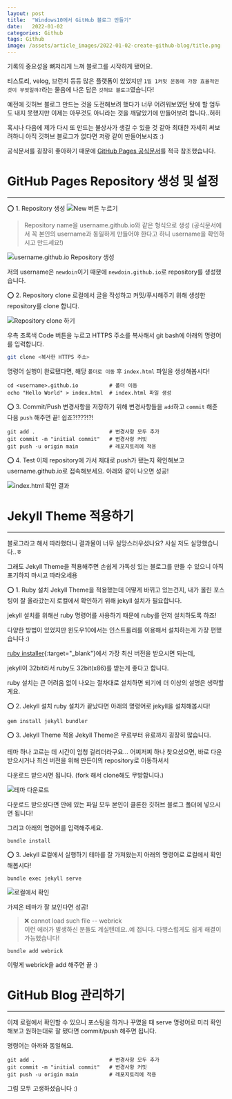 ```yaml
---
layout: post
title:  "Windows10에서 GitHub 블로그 만들기"
date:   2022-01-02
categories: Github
tags: Github
image: /assets/article_images/2022-01-02-create-github-blog/title.png
---
```


기록의 중요성을 뼈저리게 느껴 블로그를 시작하게 됐어요.

티스토리, velog, 브런치 등등 많은 플랫폼이 있었지만 `1일 1커밋 운동에 가장 효율적인 것이 무엇일까?`라는 물음에 나온 답은 `깃허브 블로그`였습니다!

예전에 깃허브 블로그 만드는 것을 도전해보려 했다가 너무 어려워보였던 탓에 할 엄두도 내지 못했지만 이제는 아무것도 아니라는 것을 깨달았기에 만들어보려 합니다..허허

혹시나 다음에 제가 다시 또 만드는 불상사가 생길 수 있을 것 같아 최대한 자세히 써보려하니 아직 깃허브 블로그가 없다면 저랑 같이 만들어보시죠 :)

공식문서를 굉장히 좋아하기 때문에 <a href="https://pages.github.com/" target="_blank">GitHub Pages 공식문서</a>를 적극 참조했습니다.

# GitHub Pages Repository 생성 및 설정

***

⭕ 1. Repository 생성
![New 버튼 누르기](./2022-01-02-create-github-blog/1.PNG)

>Repository name을 username.github.io와 같은 형식으로 생성 (공식문서에서 꼭 본인의 username과 동일하게 만들어야 한다고 하니 username을 확인하시고 만드세요!)

![username.github.io Repository 생성](./2022-01-02-create-github-blog/2.PNG)

저의 username은 `newdoin`이기 때문에 `newdoin.github.io`로 repository를 생성했습니다.

⭕ 2. Repository clone
로컬에서 글을 작성하고 커밋/푸시해주기 위해 생성한 repository를 clone 합니다.

![Repository clone 하기](./2022-01-02-create-github-blog/3.PNG)

우측 초록색 Code 버튼을 누르고 HTTPS 주소를 복사해서 git bash에 아래의 명령어를 입력합니다.

```bash
git clone <복사한 HTTPS 주소>
```

명령어 실행이 완료됐다면, 해당 `폴더로 이동` 후 `index.html` 파일을 생성해봅시다!

```
cd <username>.github.io          # 폴더 이동
echo "Hello World" > index.html  # index.html 파일 생성
```

⭕ 3. Commit/Push
변경사항을 저장하기 위해 변경사항들을 `add`하고 `commit` 해준 다음 `push` 해주면 끝! 쉽죠?!???!?!

```
git add .                        # 변경사항 모두 추가
git commit -m "initial commit"   # 변경사항 커밋
git push -u origin main          # 레포지토리에 적용
```

⭕ 4. Test
이제 repository에 가서 제대로 push가 됐는지 확인해보고 username.github.io로 접속해보세요. 아래와 같이 나오면 성공!

![index.html 확인 결과](./2022-01-02-create-github-blog/4.PNG)

# Jekyll Theme 적용하기

***

블로그라고 해서 따라했더니 결과물이 너무 실망스러우셨나요? 사실 저도 실망했습니다..ㅎ

그래도 Jekyll Theme을 적용해주면 손쉽게 가독성 있는 블로그를 만들 수 있으니 아직 포기하지 마시고 따라오세용

⭕ 1. Ruby 설치
Jekyll Theme을 적용했는데 어떻게 바뀌고 있는건지, 내가 올린 포스팅이 잘 올라갔는지 로컬에서 확인하기 위해 jekyll 설치가 필요합니다.

jekyll 설치를 위해선 ruby 명령어를 사용하기 때문에 ruby를 먼저 설치하도록 하죠!

다양한 방법이 있었지만 윈도우10에서는 인스트롤러를 이용해서 설치하는게 가장 편했습니다 :)

[ruby installer](https://rubyinstaller.org/downloads/){:target="_blank"}에서 가장 최신 버전을 받으시면 되는데, 

jekyll이 32bit라서 ruby도 32bit(x86)를 받는게 좋다고 합니다.

ruby 설치는 큰 어려움 없이 나오는 절차대로 설치하면 되기에 더 이상의 설명은 생략할게요.

⭕ 2. Jekyll 설치
ruby 설치가 끝났다면 아래의 명령어로 jekyll을 설치해봅시다!

```
gem install jekyll bundler
```

⭕ 3. Jekyll Theme 적용
Jekyll Theme은 무료부터 유료까지 굉장히 많습니다. 

테마 하나 고르는 데 시간이 엄청 걸리더라구요... 어찌저찌 하나 찾으셨으면, 바로 다운받으시거나 최신 버전을 위해 만든이의 repository로 이동하셔서

다운로드 받으시면 됩니다. (fork 해서 clone해도 무방합니다.)

![테마 다운로드](./2022-01-02-create-github-blog/5.PNG)

다운로드 받으셨다면 안에 있는 파일 모두 본인이 클론한 깃허브 블로그 폴더에 넣으시면 됩니다!

그리고 아래의 명령어를 입력해주세요.

```
bundle install
```

⭕ 3. Jekyll 로컬에서 실행하기
테마를 잘 가져왔는지 아래의 명령어로 로컬에서 확인해봅시다!

```
bundle exec jekyll serve
```

![로컬에서 확인](./2022-01-02-create-github-blog/6.PNG)

가져온 테마가 잘 보인다면 성공!

>❌ cannot load such file -- webrick <br>
>이런 에러가 발생하신 분들도 계실텐데요..예 접니다. 다행스럽게도 쉽게 해결이 가능했습니다!

```
bundle add webrick
```

이렇게 webrick을 add 해주면 끝 :)

# GitHub Blog 관리하기

***

이제 로컬에서 확인할 수 있으니 포스팅을 하거나 꾸몄을 때 serve 명령어로 미리 확인해보고 원하는대로 잘 됐다면 commit/push 해주면 됩니다.

명령어는 아까와 동일해요.

```
git add .                        # 변경사항 모두 추가
git commit -m "initial commit"   # 변경사항 커밋
git push -u origin main          # 레포지토리에 적용
```

그럼 모두 고생하셨습니다 :)